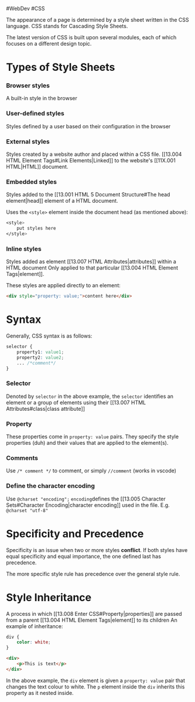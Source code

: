 #WebDev #CSS 

The appearance of a page is determined by a style sheet written in the CSS language.
CSS stands for Cascading Style Sheets.

The latest version of CSS is built upon several modules, each of which focuses on a different design topic.

# Types of Style Sheets

### Browser styles
A built-in style in the browser

### User-defined styles
Styles defined by a user based on their configuration in the browser

### External styles
Styles created by a website author and placed within a CSS file.
[[13.004 HTML Element Tags#Link Elements|Linked]] to the website's [[11X.001 HTML|HTML]] document.

### Embedded styles
Styles added to the [[13.001 HTML 5 Document Structure#The head element|head]] element of a HTML document.

Uses the `<style>` element inside the document head (as mentioned above):
```css
<style>
	put styles here
</style>
```

### Inline styles
Styles added as element [[13.007 HTML Attributes|attributes]] within a HTML document
Only applied to that particular [[13.004 HTML Element Tags|element]].

These styles are applied directly to an element:
```html
<div style="property: value;">content here</div>
```

# Syntax
Generally, CSS syntax is as follows:

```css
selector {
	property1: value1;
	property2: value2;
	... /*comment*/
}
```
### Selector
Denoted by `selector` in the above example, the `selector` identifies an element or a group of elements using their [[13.007 HTML Attributes#class|class attribute]]

### Property
These properties come in `property: value` pairs.
They specify the style properties (duh) and their values that are applied to the element(s).

### Comments
Use `/* comment */` to comment, or simply `//comment` (works in vscode)

### Define the character encoding
Use `@charset "encoding";`
`encoding`defines the [[13.005 Character Sets#Character Encoding|character encoding]] used in the file.
E.g. `@charset "utf-8"`

# Specificity and Precedence
Specificity is an issue when two or more styles **conflict**.
If both styles have equal specificity and equal importance, the one defined last has precedence.

The more specific style rule has precedence over the general style rule.

# Style Inheritance
A process in which [[13.008 Enter CSS#Property|properties]] are passed from a parent [[13.004 HTML Element Tags|element]] to its children
An example of inheritance:

```css
div {
	color: white;
}
```
```html
<div>
	<p>This is text</p>
</div>
```
In the above example, the `div` element is given a `property: value` pair that changes the text colour to white.
The `p` element inside the `div` inherits this property as it nested inside.

